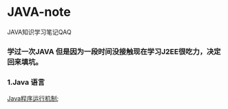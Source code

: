# JAVA-note
JAVA知识学习笔记QAQ

### 学过一次JAVA 但是因为一段时间没接触现在学习J2EE很吃力，决定回来填坑。


### 1.Java 语言

[Java程序运行机制](https://github.com/zuiliushang/JAVA-note/issues/2);
